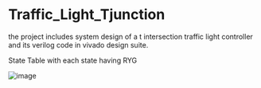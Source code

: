 # Traffic_Light_Tjunction
the project includes system design of a t intersection traffic light controller and its verilog code in vivado design suite.

State Table with each state having RYG

![image](https://user-images.githubusercontent.com/89351186/183835603-982d87d8-7174-4212-bbbd-d00f7e05f627.png)
